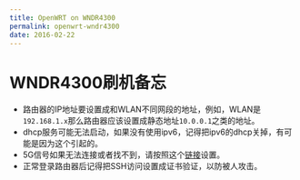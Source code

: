 ```yaml
---
title: OpenWRT on WNDR4300
permalink: openwrt-wndr4300
date: 2016-02-22
---
```


# WNDR4300刷机备忘

- 路由器的IP地址要设置成和WLAN不同网段的地址，例如，WLAN是`192.168.1.x`那么路由器应该设置成静态地址`10.0.0.1`之类的地址。
- dhcp服务可能无法启动，如果没有使用ipv6，记得把ipv6的dhcp关掉，有可能是因为这个引起的。
- 5G信号如果无法连接或者找不到，请按照这个[链接](https://wiki.openwrt.org/toh/netgear/wndr4300)设置。
- 正常登录路由器后记得把SSH访问设置成证书验证，以防被人攻击。
